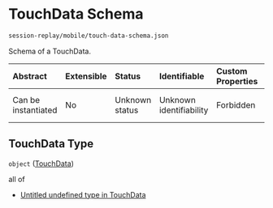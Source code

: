 # TouchData Schema

```txt
session-replay/mobile/touch-data-schema.json
```

Schema of a TouchData.

| Abstract            | Extensible | Status         | Identifiable            | Custom Properties | Additional Properties | Access Restrictions | Defined In                                                                                           |
| :------------------ | :--------- | :------------- | :---------------------- | :---------------- | :-------------------- | :------------------ | :--------------------------------------------------------------------------------------------------- |
| Can be instantiated | No         | Unknown status | Unknown identifiability | Forbidden         | Allowed               | none                | [touch-data-schema.json](../out/session-replay/mobile/touch-data-schema.json "open original schema") |

## TouchData Type

`object` ([TouchData](touch-data-schema.md))

all of

* [Untitled undefined type in TouchData](touch-data-schema-allof-0.md "check type definition")
